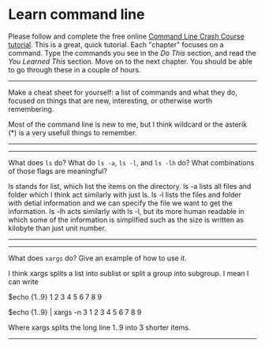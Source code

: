 # Learn command line

Please follow and complete the free online [Command Line Crash Course
tutorial](http://cli.learncodethehardway.org/book/). This is a great,
quick tutorial. Each "chapter" focuses on a command. Type the commands
you see in the _Do This_ section, and read the _You Learned This_
section. Move on to the next chapter. You should be able to go through
these in a couple of hours.


---

Make a cheat sheet for yourself: a list of commands and what they do, focused on things that are new, interesting, or otherwise worth remembering.

Most of the command line is new to me, but I think wildcard or the asterik (*) is a very usefull things to remember. 

---


---

What does `ls` do? What do `ls -a`, `ls -l`, and `ls -lh` do? What combinations of those flags are meaningful?

ls stands for list, which list the items on the directory. ls -a lists all files and folder which I think act similarly with just ls. ls -l lists the files and folder with detial information and we can specify the file we want to get the information. ls -lh acts similarly with ls -l, but its more human readable in which some of the information is simplified such as the size is written as kilobyte than just unit number. 

---


---

What does `xargs` do? Give an example of how to use it.

I think xargs splits a list into sublist or split a group into subgroup. I mean I can write 

$echo {1..9}
1 2 3 4 5 6 7 8 9

$echo {1..9} | xargs -n 3
1 2 3
4 5 6
7 8 9

Where xargs splits the long line 1..9 into 3 shorter items. 

---
